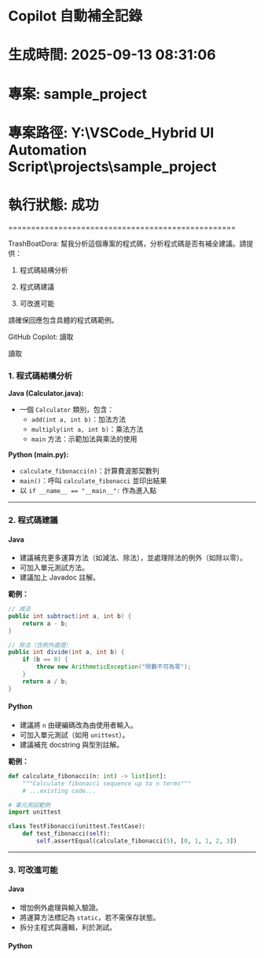# Copilot 自動補全記錄
# 生成時間: 2025-09-13 08:31:06
# 專案: sample_project
# 專案路徑: Y:\VSCode_Hybrid UI Automation Script\projects\sample_project
# 執行狀態: 成功
==================================================

TrashBoatDora: 幫我分析這個專案的程式碼，分析程式碼是否有補全建議。請提供：
1. 程式碼結構分析
2. 程式碼建議
3. 可改進可能

請確保回應包含具體的程式碼範例。

GitHub Copilot: 讀取 [](file:///y%3A/VSCode_Hybrid%20UI%20Automation%20Script/projects/sample_project/Calculator.java)

讀取 [](file:///y%3A/VSCode_Hybrid%20UI%20Automation%20Script/projects/sample_project/main.py)

### 1. 程式碼結構分析

**Java (Calculator.java):**
- 一個 `Calculator` 類別，包含：
  - `add(int a, int b)`：加法方法
  - `multiply(int a, int b)`：乘法方法
  - `main` 方法：示範加法與乘法的使用

**Python (main.py):**
- `calculate_fibonacci(n)`：計算費波那契數列
- `main()`：呼叫 `calculate_fibonacci` 並印出結果
- 以 `if __name__ == "__main__":` 作為進入點

---

### 2. 程式碼建議

#### Java
- 建議補充更多運算方法（如減法、除法），並處理除法的例外（如除以零）。
- 可加入單元測試方法。
- 建議加上 Javadoc 註解。

**範例：**
```java
// 減法
public int subtract(int a, int b) {
    return a - b;
}

// 除法（含例外處理）
public int divide(int a, int b) {
    if (b == 0) {
        throw new ArithmeticException("除數不可為零");
    }
    return a / b;
}
```

#### Python
- 建議將 `n` 由硬編碼改為由使用者輸入。
- 可加入單元測試（如用 `unittest`）。
- 建議補充 docstring 與型別註解。

**範例：**
```python
def calculate_fibonacci(n: int) -> list[int]:
    """Calculate fibonacci sequence up to n terms"""
    # ...existing code...

# 單元測試範例
import unittest

class TestFibonacci(unittest.TestCase):
    def test_fibonacci(self):
        self.assertEqual(calculate_fibonacci(5), [0, 1, 1, 2, 3])
```

---

### 3. 可改進可能

#### Java
- 增加例外處理與輸入驗證。
- 將運算方法標記為 `static`，若不需保存狀態。
- 拆分主程式與邏輯，利於測試。

#### Python
